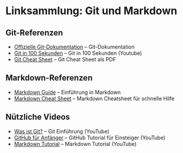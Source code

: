 # Linksammlung: Git und Markdown

## Git-Referenzen

- [Offizielle Git-Dokumentation](https://git-scm.com/doc) – Git-Dokumentation
- [Git in 100 Sekunden](https://www.youtube.com/watch?v=hwP7WQkmECE&t=40s) – Git in 100 Sekunden (Youtube)
- [Git Cheat Sheet](https://education.github.com/git-cheat-sheet-education.pdf) – Git Cheat Sheet als PDF

## Markdown-Referenzen

- [Markdown Guide](https://www.markdownguide.org/) – Einführung in Markdown
- [Markdown Cheat Sheet](https://www.markdownguide.org/cheat-sheet/) – Markdown Cheatsheet für schnelle Hilfe

## Nützliche Videos

- [Was ist Git?](https://www.youtube.com/watch?v=8JJ101D3knE) – Git Einführung (YouTube)
- [GitHub für Anfänger](https://www.youtube.com/watch?v=RGOj5yH7evk) – GitHub Tutorial für Einsteiger (YouTube)
- [Markdown Tutorial](https://www.youtube.com/watch?v=HUBNt18RFbo) – Markdown Tutorial (YouTube)


